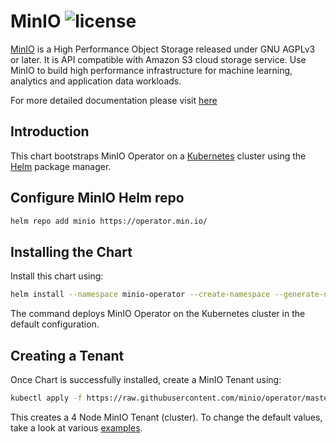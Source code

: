 # MinIO ![license](https://img.shields.io/badge/license-AGPL%20V3-blue)

[MinIO](https://min.io) is a High Performance Object Storage released under GNU AGPLv3 or later. It is API compatible with Amazon S3 cloud storage service. Use MinIO to build high performance infrastructure for machine learning, analytics and application data workloads.

For more detailed documentation please visit [here](https://docs.minio.io/)

Introduction
------------

This chart bootstraps MinIO Operator on a [Kubernetes](http://kubernetes.io) cluster using the [Helm](https://helm.sh) package manager.

Configure MinIO Helm repo
--------------------

```bash
helm repo add minio https://operator.min.io/
```

Installing the Chart
--------------------

Install this chart using:

```bash
helm install --namespace minio-operator --create-namespace --generate-name minio/minio-operator
```

The command deploys MinIO Operator on the Kubernetes cluster in the default configuration.

Creating a Tenant
-----------------

Once Chart is successfully installed, create a MinIO Tenant using:

```bash
kubectl apply -f https://raw.githubusercontent.com/minio/operator/master/examples/tenant.yaml
```

This creates a 4 Node MinIO Tenant (cluster). To change the default values, take a look at various [examples](https://github.com/minio/operator/tree/master/examples).
